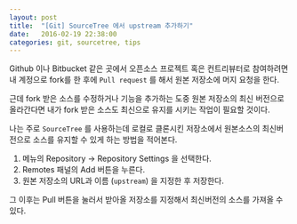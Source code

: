 ```yaml
---
layout: post
title:  "[Git] SourceTree 에서 upstream 추가하기"
date:   2016-02-19 22:38:00
categories: git, sourcetree, tips
---
```


Github 이나 Bitbucket 같은 곳에서 오픈소스 프로젝트 혹은 컨트리뷰터로 참여하려면 내 계정으로 fork를 한 후에 `Pull request` 를 해서 원본 저장소에 머지 요청을 한다. 

근데 fork 받은 소스를 수정하거나 기능을 추가하는 도중 원본 저장소의 최신 버전으로 올라간다면 내가 fork 받은 소스도 최신으로 유지를 시키는 작업이 필요할 것이다.

나는 주로 `SourceTree` 를 사용하는데 로컬로 클론시킨 저장소에서 원본소스의 최신버전으로 소스를 유지할 수 있게 하는 방법을 적어본다.

  1. 메뉴의 Repository -> Repository Settings 을 선택한다.
  2. Remotes 패널의 Add 버튼을 누른다.
  3. 원본 저장소의 URL과 이름 (`upstream`) 을 지정한 후 저장한다.

그 이후는 Pull 버튼을 눌러서 받아올 저장소를 지정해서 최신버전의 소스를 가져올 수 있다.